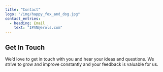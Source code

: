```yaml
---
title: "Contact"
logo: "/img/happy_fox_and_dog.jpg"
contact_entries:
  - heading: Email
    text: "IPAN@erols.com"
---
```


<h2 class="f4 b lh-title mb2">Get In Touch</h2>

We’d love to get in touch with you and hear your ideas and
questions. We strive to grow and improve constantly and your feedback
is valuable for us.

